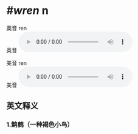 # ***\#wren*** n
英音 ren  
英音
<audio src="./media/wren1_AAC.aac" controls="controls"></audio>

美音 ren  
美音
<audio src="./media/wren2_AAC.aac" controls="controls"></audio>



  

英文释义
---
### 1.**鹪鹩（一种褐色小鸟）**  


